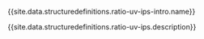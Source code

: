 {{site.data.structuredefinitions.ratio-uv-ips-intro.name}}

{{site.data.structuredefinitions.ratio-uv-ips.description}}


